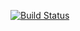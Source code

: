 [![Build Status](https://travis-ci.org/vujasinovic/UKS.svg?branch=master)](https://travis-ci.org/vujasinovic/UKS)
